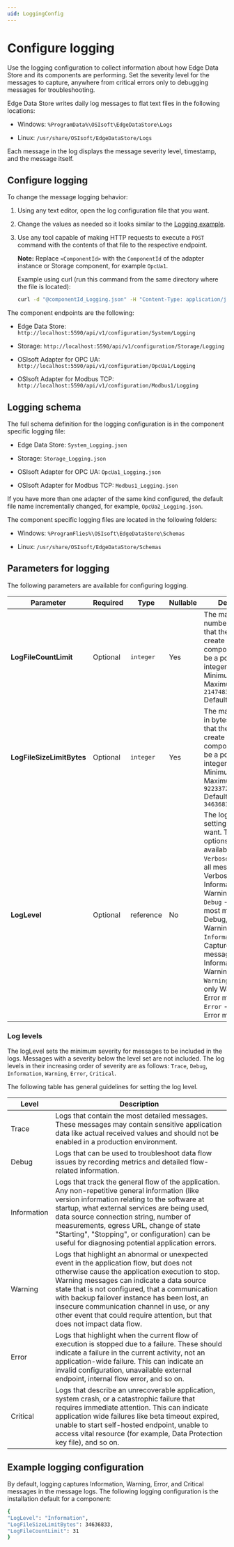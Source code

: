 ```yaml
---
uid: LoggingConfig
---
```


# Configure logging

Use the logging configuration to collect information about how Edge Data Store and its components are performing. Set the severity level for the messages to capture, anywhere from critical errors only to debugging messages for troubleshooting.

Edge Data Store writes daily log messages to flat text files in the following locations:

  - Windows: `%ProgramData%\OSIsoft\EdgeDataStore\Logs`

  - Linux: `/usr/share/OSIsoft/EdgeDataStore/Logs`

Each message in the log displays the message severity level, timestamp, and the message itself. 

## Configure logging

To change the message logging behavior:

1. Using any text editor, open the log configuration file that you want.

1. Change the values as needed so it looks similar to the [Logging example](#example-logging-configuration).

1. Use any tool capable of making HTTP requests to execute a `POST` command with the contents of that file to the respective endpoint.

    **Note:**  Replace `<ComponentId>` with the `ComponentId` of the adapter instance or Storage component, for example `OpcUa1`.

      Example using curl (run this command from the same directory where the file is located):

      ```bash
      curl -d "@componentId_Logging.json" -H "Content-Type: application/json" -X PUT http://localhost:5590/api/v1/configuration/<ComponentId>/Logging
      ```

The component endpoints are the following:

  - Edge Data Store: `http://localhost:5590/api/v1/configuration/System/Logging`

  - Storage: `http://localhost:5590/api/v1/configuration/Storage/Logging`

  - OSIsoft Adapter for OPC UA: `http://localhost:5590/api/v1/configuration/OpcUa1/Logging`

  - OSIsoft Adapter for Modbus TCP: `http://localhost:5590/api/v1/configuration/Modbus1/Logging`

## Logging schema

The full schema definition for the logging configuration is in the component specific logging file:

  - Edge Data Store: `System_Logging.json`

  - Storage: `Storage_Logging.json`

  - OSIsoft Adapter for OPC UA: `OpcUa1_Logging.json`

  - OSIsoft Adapter for Modbus TCP: `Modbus1_Logging.json`
  
If you have more than one adapter of the same kind configured, the default file name incrementally changed, for example, `OpcUa2_Logging.json`.

The component specific logging files are located in the following folders:

  - Windows: `%ProgramFlies%\OSIsoft\EdgeDataStore\Schemas`

  - Linux: `/usr/share/OSIsoft/EdgeDataStore/Schemas`

## Parameters for logging

The following parameters are available for configuring logging.

| Parameter                   | Required | Type      | Nullable | Description |
| --------------------------- | ---------| --------  | -------- | ----------- |
| **LogFileCountLimit**       | Optional | `integer` | Yes      |  The maximum number of log files that the service will create for the component. It must be a positive integer.  <br> Minimum value: `1` <br> Maximum value: `2147483647` <br> Default value: `31`     |
| **LogFileSizeLimitBytes**   | Optional | `integer` | Yes      | The maximum size in bytes of log files that the service will create for the component. It must be a positive integer.     <br> Minimum value: `1000` <br> Maximum value: `9223372036854775807`  <br> Default value: `34636833`   |
| **LogLevel**                | Optional | reference | No       | The log level settings that you want. The following options are available: <br> `Verbose` - Captures all messages: Verbose, Debug, Information, Warning and Error <br> `Debug` - Captures most messages: Debug, Information, Warning and Error <br> `Information` - Captures most messages: Information, Warning and Error <br> `Warning` - Captures only Warning and Error messages <br> `Error` - Captures Error messages only |

### Log levels

The logLevel sets the minimum severity for messages to be included in the logs. Messages with a severity below the level set are not included. The log levels in their increasing order of severity are as follows: `Trace`, `Debug`, `Information`, `Warning`, `Error`, `Critical`.

The following table has general guidelines for setting the log level.

| **Level**                | **Description**|
|--------------------------|-----------|
| Trace         | Logs that contain the most detailed messages. These messages may contain sensitive application data like actual received values and should not be enabled in a production environment. |
| Debug | Logs that can be used to troubleshoot data flow issues by recording metrics and detailed flow-related information. |
| Information | Logs that track the general flow of the application. Any non-repetitive general information (like version information relating to the software at startup, what external services are being used, data source connection string, number of measurements, egress URL, change of state "Starting", "Stopping", or configuration) can be useful for diagnosing potential application errors.  |
| Warning | Logs that highlight an abnormal or unexpected event in the application flow, but does not otherwise cause the application execution to stop. Warning messages can indicate a data source state that is not configured, that a communication with backup failover instance has been lost, an insecure communication channel in use, or any other event that could require attention, but that does not impact data flow. |
| Error | Logs that highlight when the current flow of execution is stopped due to a failure. These should indicate a failure in the current activity, not an application-wide failure. This can indicate an invalid configuration, unavailable external endpoint, internal flow error, and so on.|
| Critical | Logs that describe an unrecoverable application, system crash, or a catastrophic failure that requires immediate attention. This can indicate application wide failures like beta timeout expired, unable to start self-hosted endpoint, unable to access vital resource (for example, Data Protection key file), and so on. |

## Example logging configuration

By default, logging captures Information, Warning, Error, and Critical messages in the message logs. The following logging configuration is the installation default for a component:

```bash
{
"LogLevel": "Information",
"LogFileSizeLimitBytes": 34636833,
"LogFileCountLimit": 31
}
```
